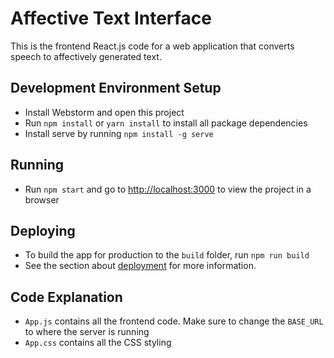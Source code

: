 # Affective Text Interface
This is the frontend React.js code for a web application that converts speech to affectively generated text.

## Development Environment Setup
* Install Webstorm and open this project
* Run `npm install` or `yarn install` to install all package dependencies
* Install serve by running `npm install -g serve`

## Running
* Run `npm start` and go to [http://localhost:3000](http://localhost:3000) to view the project in a browser

## Deploying
* To build the app for production to the `build` folder, run `npm run build`
* See the section about [deployment](https://facebook.github.io/create-react-app/docs/deployment) for more information.

## Code Explanation
* `App.js` contains all the frontend code. Make sure to change the `BASE_URL` to where the server is running
* `App.css` contains all the CSS styling
